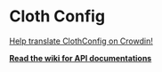 # Cloth Config
[Help translate ClothConfig on Crowdin!](https://crowdin.com/project/cloth-config)

**[Read the wiki for API documentations](https://github.com/shedaniel/ClothConfig/wiki)**
